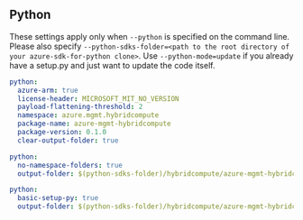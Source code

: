 ## Python

These settings apply only when `--python` is specified on the command line.
Please also specify `--python-sdks-folder=<path to the root directory of your azure-sdk-for-python clone>`.
Use `--python-mode=update` if you already have a setup.py and just want to update the code itself.

``` yaml $(python)
python:
  azure-arm: true
  license-header: MICROSOFT_MIT_NO_VERSION
  payload-flattening-threshold: 2
  namespace: azure.mgmt.hybridcompute
  package-name: azure-mgmt-hybridcompute
  package-version: 0.1.0
  clear-output-folder: true
```
``` yaml $(python) && $(python-mode) == 'update'
python:
  no-namespace-folders: true
  output-folder: $(python-sdks-folder)/hybridcompute/azure-mgmt-hybridcompute/azure/mgmt/hybridcompute
```
``` yaml $(python) && $(python-mode) == 'create'
python:
  basic-setup-py: true
  output-folder: $(python-sdks-folder)/hybridcompute/azure-mgmt-hybridcompute
```
